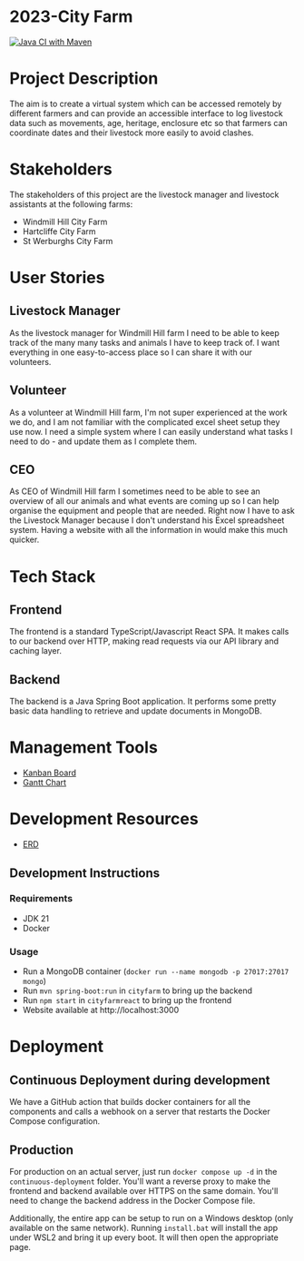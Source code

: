 # 2023-City Farm
[![Java CI with Maven](https://github.com/spe-uob/2023-CityFarm/actions/workflows/maven.yml/badge.svg?branch=dev)](https://github.com/spe-uob/2023-CityFarm/actions/workflows/maven.yml)

# Project Description

The aim is to create a virtual system which can be accessed remotely by different farmers and can provide an accessible interface to log livestock data such as movements, age, heritage, enclosure etc so that farmers can coordinate dates and their livestock more easily to avoid clashes.

# Stakeholders

The stakeholders of this project are the livestock manager and livestock assistants at the following farms:

* Windmill Hill City Farm
* Hartcliffe City Farm
* St Werburghs City Farm

# User Stories
## Livestock Manager
As the livestock manager for Windmill Hill farm I need to be able to keep track of the many many tasks and animals I have to keep track of. I want everything in one easy-to-access place so I can share it with our volunteers.

## Volunteer
As a volunteer at Windmill Hill farm, I'm not super experienced at the work we do, and I am not familiar with the complicated excel sheet setup they use now. I need a simple system where I can easily understand what tasks I need to do - and update them as I complete them.

## CEO
As CEO of Windmill Hill farm I sometimes need to be able to see an overview of all our animals and what events are coming up so I can help organise the equipment and people that are needed. Right now I have to ask the Livestock Manager because I don't understand his Excel spreadsheet system. Having a website with all the information in would make this much quicker.

# Tech Stack
## Frontend
The frontend is a standard TypeScript/Javascript React SPA. It makes calls to our backend over HTTP, making read requests via our API library and caching layer.

## Backend
The backend is a Java Spring Boot application. It performs some pretty basic data handling to retrieve and update documents in MongoDB.

# Management Tools

* [Kanban Board](https://github.com/orgs/spe-uob/projects/113)
* [Gantt Chart](https://github.com/spe-uob/2023-CityFarm/raw/dev/Gantt%20Chart.xlsx)

# Development Resources

* [ERD](https://tinyurl.com/erddraft)

## Development Instructions

### Requirements
- JDK 21
- Docker

### Usage

- Run a MongoDB container (`docker run --name mongodb -p 27017:27017 mongo`)
- Run `mvn spring-boot:run` in `cityfarm` to bring up the backend
- Run `npm start` in `cityfarmreact` to bring up the frontend
- Website available at http://localhost:3000

# Deployment
## Continuous Deployment during development
We have a GitHub action that builds docker containers for all the components and calls a webhook on a server that restarts the Docker Compose configuration.
## Production
For production on an actual server, just run `docker compose up -d` in the `continuous-deployment` folder. You'll want a reverse proxy to make the frontend and backend available over HTTPS on the same domain. You'll need to change the backend address in the Docker Compose file.

Additionally, the entire app can be setup to run on a Windows desktop (only available on the same network). Running `install.bat` will install the app under WSL2 and bring it up every boot. It will then open the appropriate page.
